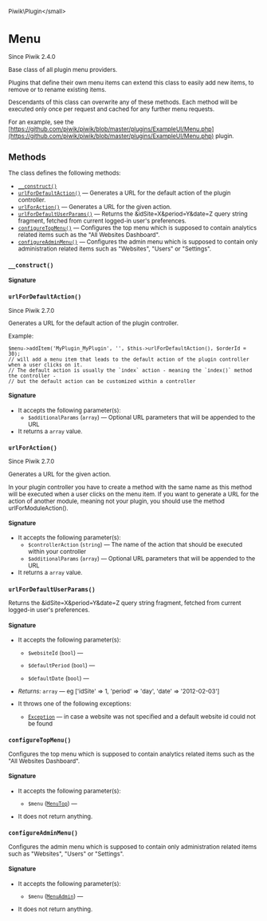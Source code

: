 <small>Piwik\Plugin\</small>

Menu
====

Since Piwik 2.4.0

Base class of all plugin menu providers.

Plugins that define their own menu items can extend this class to easily
add new items, to remove or to rename existing items.

Descendants of this class can overwrite any of these methods. Each method will be executed only once per request
and cached for any further menu requests.

For an example, see the [https://github.com/piwik/piwik/blob/master/plugins/ExampleUI/Menu.php](https://github.com/piwik/piwik/blob/master/plugins/ExampleUI/Menu.php) plugin.

Methods
-------

The class defines the following methods:

- [`__construct()`](#__construct)
- [`urlForDefaultAction()`](#urlfordefaultaction) &mdash; Generates a URL for the default action of the plugin controller.
- [`urlForAction()`](#urlforaction) &mdash; Generates a URL for the given action.
- [`urlForDefaultUserParams()`](#urlfordefaultuserparams) &mdash; Returns the &idSite=X&period=Y&date=Z query string fragment, fetched from current logged-in user's preferences.
- [`configureTopMenu()`](#configuretopmenu) &mdash; Configures the top menu which is supposed to contain analytics related items such as the "All Websites Dashboard".
- [`configureAdminMenu()`](#configureadminmenu) &mdash; Configures the admin menu which is supposed to contain only administration related items such as "Websites", "Users" or "Settings".

<a name="__construct" id="__construct"></a>
<a name="__construct" id="__construct"></a>
### `__construct()`

#### Signature


<a name="urlfordefaultaction" id="urlfordefaultaction"></a>
<a name="urlForDefaultAction" id="urlForDefaultAction"></a>
### `urlForDefaultAction()`

Since Piwik 2.7.0

Generates a URL for the default action of the plugin controller.

Example:
```
$menu->addItem('MyPlugin_MyPlugin', '', $this->urlForDefaultAction(), $orderId = 30);
// will add a menu item that leads to the default action of the plugin controller when a user clicks on it.
// The default action is usually the `index` action - meaning the `index()` method the controller -
// but the default action can be customized within a controller
```

#### Signature

-  It accepts the following parameter(s):
    - `$additionalParams` (`array`) &mdash;
       Optional URL parameters that will be appended to the URL
- It returns a `array` value.

<a name="urlforaction" id="urlforaction"></a>
<a name="urlForAction" id="urlForAction"></a>
### `urlForAction()`

Since Piwik 2.7.0

Generates a URL for the given action.

In your plugin controller you have to create a method with the same name
as this method will be executed when a user clicks on the menu item. If you want to generate a URL for the
action of another module, meaning not your plugin, you should use the method urlForModuleAction().

#### Signature

-  It accepts the following parameter(s):
    - `$controllerAction` (`string`) &mdash;
       The name of the action that should be executed within your controller
    - `$additionalParams` (`array`) &mdash;
       Optional URL parameters that will be appended to the URL
- It returns a `array` value.

<a name="urlfordefaultuserparams" id="urlfordefaultuserparams"></a>
<a name="urlForDefaultUserParams" id="urlForDefaultUserParams"></a>
### `urlForDefaultUserParams()`

Returns the &idSite=X&period=Y&date=Z query string fragment, fetched from current logged-in user's preferences.

#### Signature

-  It accepts the following parameter(s):
    - `$websiteId` (`bool`) &mdash;
      
    - `$defaultPeriod` (`bool`) &mdash;
      
    - `$defaultDate` (`bool`) &mdash;
      

- *Returns:*  `array` &mdash;
    eg ['idSite' => 1, 'period' => 'day', 'date' => '2012-02-03']
- It throws one of the following exceptions:
    - [`Exception`](http://php.net/class.Exception) &mdash; in case a website was not specified and a default website id could not be found

<a name="configuretopmenu" id="configuretopmenu"></a>
<a name="configureTopMenu" id="configureTopMenu"></a>
### `configureTopMenu()`

Configures the top menu which is supposed to contain analytics related items such as the "All Websites Dashboard".

#### Signature

-  It accepts the following parameter(s):
    - `$menu` ([`MenuTop`](../../Piwik/Menu/MenuTop.md)) &mdash;
      
- It does not return anything.

<a name="configureadminmenu" id="configureadminmenu"></a>
<a name="configureAdminMenu" id="configureAdminMenu"></a>
### `configureAdminMenu()`

Configures the admin menu which is supposed to contain only administration related items such as "Websites", "Users" or "Settings".

#### Signature

-  It accepts the following parameter(s):
    - `$menu` ([`MenuAdmin`](../../Piwik/Menu/MenuAdmin.md)) &mdash;
      
- It does not return anything.

